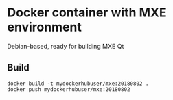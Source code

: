 # Docker container with MXE environment

Debian-based, ready for building MXE Qt

## Build

```
docker build -t mydockerhubuser/mxe:20180802 .
docker push mydockerhubuser/mxe:20180802
```
